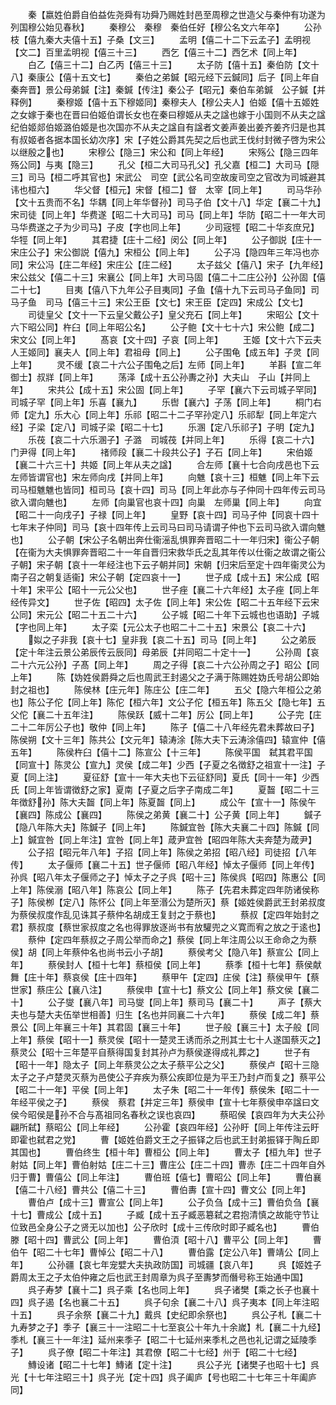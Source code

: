 <!-- { "loadSidebar": true } -->
　　秦【嬴姓伯爵自伯益佐尧舜有功舜乃赐姓封邑至周穆之世造父与秦仲有功遂为列国穆公始见春秋】
　　秦穆公　秦穆　秦伯任好【穆公名文六年卒】
　　公孙枝【僖九秦大夫僖十五】子桑【文三】
　　孟明【僖二十二下云孟子】孟明视【文二】百里孟明视【僖三十三】
　　西乞【僖三十二】西乞术【同上年】
　　白乙【僖三十二】白乙丙【僖三十三】
　　太子防【僖十五】秦伯防【文十八】秦康公【僖十五文七】
　　秦伯之弟鍼【昭元经下云鍼同】后子【同上年自秦奔晋】景公母弟鍼【注】秦鍼【传注】秦公子【昭元】秦伯车弟鍼　公子鍼【并释例】
　　秦穆姬【僖十五下穆姬同】秦穆夫人【穆公夫人】伯姬【僖十五姬姓之女嫁于秦也在晋曰伯姬伯谓长女也在秦曰穆姬从夫之諡也嫁于小国则不从夫之諡纪伯姬郯伯姬潞伯姬是也次国亦不从夫之諡自有諡者文姜声姜出姜齐姜齐归是也其有叔姬者各据本国长幼次序】宋【子姓公爵其先契之后也武王伐纣封微子啓为宋公以继殷之也】
　　宋穆公【隐三】宋公和【同上年经】
　　宋殇公【隐三四年殇公同】与夷【隐三】
　　孔父【桓二大司马孔父】孔父嘉【桓二】大司马【隠三】司马【桓二呼其官也】宋武公　司空【武公名司空故废司空之官改为司城避其讳也桓六】
　　华父督【桓元】宋督【桓二】督　太宰【同上年】
　　司马华孙【文十五贵而不名】华耦【同上年华督孙】司马子伯【文十八】华定【襄二十九】宋司徒【同上年】华费遂【昭二十大司马】司马【同上年】华防【昭二十一年大司马华费遂之子为少司马】子皮【字也同上年】
　　少司宼牼【昭二十华亥庶兄】华牼【同上年】
　　其君捷【庄十二经】闵公【同上年】
　　公子御説【庄十一宋庄公子】宋公御説【僖九】宋桓公【同上年】
　　公子冯【隐四年三年冯也亦同】宋公冯【庄二年经】宋庄公【庄二经】
　　太子兹父【僖八】宋子【九年经】宋公兹父【僖二十三】宋襄公【同上年】大司马固【僖二十二庄公孙】公孙固【僖二十七】
　　目夷【僖八下九年公子目夷同】子鱼【僖十九下云司马子鱼同】司马子鱼　司马【僖三十三】宋公王臣【文七】宋王臣【定四】宋成公【文七】
　　司徒皇父【文十一下云皇父戴公子】皇父充石【同上年】
　　宋昭公【文十六下昭公同】杵臼【同上年昭公名】
　　公子鲍【文十七十六】宋公鲍【成二】宋文公【同上年】
　　髙哀【文十四】子哀【同上年】
　　王姬【文十六下云夫人王姬同】襄夫人【同上年】君祖母【同上】
　　公子围龟【成五年】子灵【同上年】
　　灵不缓【哀二十六公子围龟之后】左师【同上年】
　　羊斟【宣二年御士】叔牂【同上年】
　　荡泽【成十五公孙夀之孙】大夫山　子山【并同上年】
　　宋共公【成十五】宋公固【同上年】
　　子罕【襄六下云司城子罕同】司城子罕【同上年】乐喜【襄九】
　　乐辔【襄六】子荡【同上年】
　　桐门右师【定九】乐大心【同上年】乐祁【昭二十二子罕孙定八】乐祁犁【同上年定六经】子梁【定八】司城子梁【昭二十七】
　　乐溷【定八乐祁子】子明【定九】
　　乐茷【哀二十六乐溷子】子潞　司城茷【并同上年】
　　乐得【哀二十六】门尹得【同上年】
　　禇师段【襄二十段共公子】子石【同上年】
　　宋伯姬【襄二十六三十】共姬【同上年从夫之諡】
　　合左师【襄十七合向戌邑也下云左师皆谓官也】宋左师向戌【并同上年】
　　向魋【哀十三】桓魋【同上年下云司马桓魋魋也皆同】桓司马【哀十四】司马【同上年此亦与子仲同十四年传云司马欲入谓向魋也】
　　左师【向巢官也哀十四】向巢　左师巢【同上年】
　　向宜【昭二十一向戌子】子禄【同上年】
　　皇野【哀十四】司马子仲【同哀十四十七年末子仲同】司马【哀十四年传上云司马曰司马请谓子仲也下云司马欲入谓向魋也】
　　公子朝【宋公子名朝出奔仕衞滛乱惧罪奔晋昭二十一年归宋】衞公子朝【在衞为大夫惧罪奔晋昭二十一年自晋归宋救华氏之乱其年传以仕衞之故谓之衞公子朝】宋子朝【哀十一年经注也下云子朝并同】宋朝【归宋后至定十四年衞灵公为南子召之朝复适衞】宋公子朝【定四哀十一】
　　世子成【成十五】宋公成【昭十年】宋平公【昭十一元公父也】
　　世子痤【襄二十六年经】太子痤【同上年经传异文】
　　世子佐【昭四】太子佐【同上年】宋公佐【昭二十五年经下云宋公同】宋元公【昭二十五二十六】
　　公子城【昭二十年下云城也也语助】子城【字也同上年】
　　太子栾【元公太子也昭二十二十五】宋景公【哀二十六】
　　姒之子非我【哀十七】皇非我【哀二十五】司马【同上年】
　　公之弟辰【定十年注云景公弟辰传云辰同】母弟辰【并同昭二十定十一】
　　公孙周【哀二十六元公孙】子髙【同上年】
　　周之子得【哀二十六公孙周之子】昭公【同上年】
　　陈【妫姓侯爵舜之后也周武王封遏父之子满于陈赐姓妫氏号胡公即始封之祖也】
　　陈侯林【庄元年】陈庄公【庄二年】
　　五父【隐六年桓公之弟也】陈公子佗【同上年】陈佗【桓六年】文公子佗【桓五年】陈五父【隐七年】五父佗【襄二十五年注】
　　陈侯跃【威十二年】厉公【同上年】
　　公子完【庄二十二年厉公子也】敬仲【同上年】
　　陈子【僖二十八年经先君未葬故曰子】陈侯朔【文十三年】陈共公【文元年】辕涛涂【陈大夫下云涛涂僖四】辕宣仲【僖五年】
　　陈侯杵臼【僖十二】陈宣公【十三年】
　　陈侯平国　弑其君平国【同宣十】陈灵公【宣九】灵侯【成二年】少西【子夏之名徴舒之祖宣十一注】子夏【同上注】
　　夏征舒【宣十一年大夫也下云征舒同】夏氏【同十一年】少西氏【同上年皆谓徴舒之家】夏南【子夏之后字子南成二年】
　　夏齧【昭二十三年徴舒孙】陈大夫齧【同上年】陈夏齧【同上】
　　成公午【宣十一】陈侯午【襄四】陈成公【襄四】
　　陈侯之弟黄【襄二十】公子黄【同上年】
　　鍼子【隐八年陈大夫】陈鍼子【同上年】
　　陈鍼宜咎【陈大夫襄二十四】陈鍼【同上】鍼宜咎【同上年注】宜咎【同上年】葴尹宜咎【昭四年陈大夫奔楚为葴尹】
　　公子招【昭元年八年】子招【同上年】陈侯之弟招【昭八经】司徒招【八年传】
　　太子偃师【襄二十五】世子偃师【昭八年经】悼太子偃师【同上年传】孙呉【昭八年太子偃师之子】悼太子之子呉【昭十三】陈侯呉【昭四】陈惠公【同上年】陈侯溺【昭八年】陈哀公【同上年】
　　陈子【先君未葬定四年防诸侯称子】陈侯栁【定八】陈怀公【同上年至湣公为楚所灭】蔡【姬姓侯爵武王封弟叔度为蔡侯叔度作乱见诛其子蔡仲名胡成王复封之于蔡也】
　　蔡叔【定四年始封之君】蔡叔度【蔡世家叔度之名也得罪放逐尚书有放驩兜之义寛而宥之放之于逺也】
　　蔡仲【定四年蔡叔之子周公举而命之】蔡侯【同上年注周公以王命命之为蔡侯】胡【同上年蔡仲名也尚书云小子胡】
　　蔡侯考父【隐八年】蔡宣公【同上年】
　　蔡侯封人【桓十七年】蔡桓侯【同上年】
　　蔡季【桓十七年】蔡侯献舞【庄十年】蔡哀侯【庄十四年】
　　蔡甲午【定四】庄侯【注】蔡侯甲午【蔡世家】蔡庄公【襄八注】
　　蔡侯申【宣十七】蔡文公【同上年】蔡文侯【襄二十】
　　公子燮【襄八年】司马燮【同上年】蔡司马【襄二十】
　　声子【蔡大夫也与楚大夫伍举世相善】归生【名也并同襄二十六年】
　　蔡侯【成二年】蔡景公【同上年襄三十年】其君固【襄三十年】
　　世子般【襄三十】太子般【同上年】蔡侯【昭十一】蔡灵侯【昭十一楚灵王诱而杀之刑其士七十人遂国蔡灭之】蔡灵公【昭十三年楚平自蔡得国复封其孙卢为蔡侯遂得成礼葬之】
　　世子有【昭十一年】隐太子【同上年蔡灵公之太子蔡平公之父】
　　蔡侯卢【昭十三隐太子之子卢楚灵灭蔡为邑使公子弃疾为蔡公疾即位是为平王乃封卢而复之】蔡平公【昭二十一年】平侯【同上年】
　　太子朱【昭二十一年传】蔡侯朱【昭二十一年经平侯之子】
　　蔡侯　蔡君【并定三年】蔡侯申【宣十七年蔡侯申卒諡曰文侯今昭侯是孙不合与髙祖同名春秋之误也哀四】
　　蔡昭侯【哀四年为大夫公孙翩所弑】蔡昭公【同上年经】
　　公孙霍【哀四年经】公孙盱【同上年传注云盱即霍也弑君之党】
　　曹【姬姓伯爵文王之子振铎之后也武王封弟振铎于陶丘即其国也】
　　曹伯终生【桓十年】曹桓公【同上年】
　　曹太子【桓九年】世子射姑【同上年】曹伯射姑【庄二十三】曹庄公【庄二十四】曹赤【庄二十四年自外归于曹】曹僖公【同上年注】
　　曹伯班【僖七】曹昭公【同上年】
　　曹伯襄【僖二十八经】曹共公【僖二十三】
　　曹伯夀【宣十四】曹文公【同上年】
　　曹伯卢【成十三】曹宣公【同上年】
　　公子负刍【成十三】曹伯负刍【襄十七】曹成公【成十五】
　　子臧【成十五子臧恶簒弑之君抱清慎之故能守节让位致邑全身公子之贤无以加也】公子欣时【成十三传欣时即子臧名也】
　　曹伯滕【昭十四】曹武公【同上年】
　　曹伯湏【昭十八】曹平公【同上年】
　　曹伯午【昭二十七年】曹悼公【昭二十八】
　　曹伯露【定公八年】曹靖公【同上年】
　　公孙疆【哀七年宠嬖大夫执政防国】司城疆【哀八年】
　　呉【姬姓子爵周太王之子太伯仲雍之后也武王封周章为呉子至夀梦而僭号称王始通中国】
　　呉子寿梦【襄十二】呉子乘【名也同上年】
　　呉子诸樊【乘之长子也襄十四】呉子遏【名也襄二十五】
　　呉子句余【襄二十八】呉子夷本【同上年注昭十五】
　　呉子余祭【襄二十九】戴呉【史纪即余祭也】
　　呉公子札【襄二十九寿梦之子】季子【襄三十一注昭二十七至哀公十年九十余嵗】札【襄二十九经】季札【襄三十一年注】延州来季子【昭二十七延州来季札之邑也礼记谓之延陵季子】
　　呉子僚【昭二十年注】其君僚【昭二十七经】州于【昭二十七经】
　　鱄设诸【昭二十七年】鱄诸【定十注】
　　呉公子光【诸樊子也昭十七】呉光【十七年注昭三十】呉子光【定十四】呉子阖庐【号也昭二十七年三十年阖庐同】
